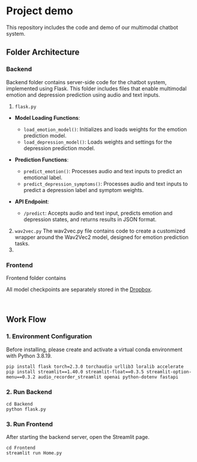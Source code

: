 # Project demo
This repository includes the code and demo of our multimodal chatbot system.

## Folder Architecture
### **Backend**
Backend folder contains server-side code for the chatbot system, implemented using Flask. This folder includes files that enable multimodal emotion and depression prediction using audio and text inputs.
1. `flask.py`
  - **Model Loading Functions**:
    - `load_emotion_model()`: Initializes and loads weights for the emotion prediction model.
    - `load_depression_model()`: Loads weights and settings for the depression prediction model.
  
  - **Prediction Functions**:
    - `predict_emotion()`: Processes audio and text inputs to predict an emotional label.
    - `predict_depression_symptoms()`: Processes audio and text inputs to predict a depression label and symptom weights.
  
  - **API Endpoint**:
    - `/predict`: Accepts audio and text input, predicts emotion and depression states, and returns results in JSON format.
 
2. `wav2vec.py`
  The wav2vec.py file contains code to create a customized wrapper around the Wav2Vec2 model, designed for emotion prediction tasks.
3. 

### **Frontend**
Frontend folder contains

All model checkpoints are separately stored in the [Dropbox](https://www.dropbox.com/scl/fo/eij3dnkeccbyzuvc4qavm/AOs9R-huka-AIwXPsvd_0Ao?rlkey=tn5hqll9arnunbyz8odu3sz5y&st=59t5deol&dl=0).


<br/>

## Work Flow
### 1. Environment Configuration
Before installing, please create and activate a virtual conda environment with Python 3.8.19.
```
pip install flask torch=2.3.0 torchaudio urllib3 loralib accelerate
pip install streamlit==1.40.0 streamlit-float==0.3.5 streamlit-option-menu==0.3.2 audio_recorder_streamlit openai python-dotenv fastapi
```

### 2. Run Backend
```
cd Backend
python flask.py
```

### 3. Run Frontend
After starting the backend server, open the Streamlit page.
```
cd Frontend
streamlit run Home.py
```


